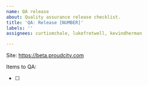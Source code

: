 ```yaml
---
name: QA release
about: Quality assurance release checklist.
title: 'QA: Release [NUMBER]'
labels: ''
assignees: curtismchale, lukefretwell, kevindherman

---
```


Site: https://beta.proudcity.com

Items to QA:

- [ ]
